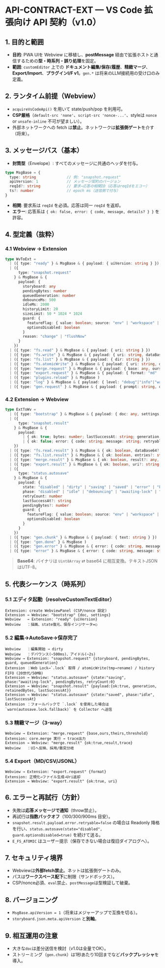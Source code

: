 # API-CONTRACT-EXT — VS Code 拡張向け API 契約（v1.0）

## 1. 目的と範囲
- **目的**: PWA UIを Webview に移植し、**postMessage** 経由で拡張ホストと通信するための**型・時系列・誤り処理**を固定。  
- **範囲**: `customEditor` 上での **ドキュメント編集/保存/履歴**、**精緻マージ**、**Export/Import**、**プラグインI/F v1**。`gen.*` は将来のLLM接続用の受け口のみ定義。

## 2. ランタイム前提（Webview）
- `acquireVsCodeApi()` を用いて state/push/pop を利用可。
- **CSP厳格**（`default-src 'none'`、`script-src 'nonce-...'`、styleは `nonce` or `unsafe-inline` 不可が望ましい）。
- 外部ネットワークへの fetch は**禁止**。ネットワークは**拡張側ゲート**を介す（将来）。

## 3. メッセージバス（基本）
- **封筒型**（Envelope）: すべてのメッセージに共通のヘッダを付与。
```ts
type MsgBase = {
  type: string              // 例: "snapshot.request"
  apiVersion: 1             // メッセージ契約のバージョン
  reqId?: string            // 要求→応答の相関ID（応答はreqIdをエコー）
  ts?: number               // epoch ms（送信側で付与）
}
```
- **相関**: 要求系は `reqId` を必須。応答は同一 `reqId` を返却。
- **エラー**: 応答系は `{ ok: false, error: { code, message, details? } }` を許容。

## 4. 型定義（抜粋）

### 4.1 Webview → Extension
```ts
type WvToExt =
  | ({ type: "ready" } & MsgBase & { payload: { uiVersion: string } })
  | ({
      type: "snapshot.request"
    } & MsgBase & {
      payload: {
        storyboard: any
        pendingBytes: number
        queuedGeneration: number
        debounceMs: 500
        idleMs: 2000
        historyLimit: 20
        sizeLimit: 50 * 1024 * 1024
        guard: {
          featureFlag: { value: boolean; source: "env" | "workspace" | "localStorage" | "default" }
          optionsDisabled: boolean
        }
        reason: "change" | "flushNow"
      }
    })
  | ({ type: "fs.read" } & MsgBase & { payload: { uri: string } })
  | ({ type: "fs.write" } & MsgBase & { payload: { uri: string, dataBase64: string } })
  | ({ type: "fs.list" } & MsgBase & { payload: { dir: string } })
  | ({ type: "fs.atomicWrite" } & MsgBase & { payload: { uri: string, dataBase64: string } })
  | ({ type: "merge.request" } & MsgBase & { payload: { base: any, ours: any, theirs: any, threshold?: number } })
  | ({ type: "export.request" } & MsgBase & { payload: { format: "md" | "csv" | "jsonl" } })
  | ({ type: "plugins.reload" } & MsgBase )
  | ({ type: "log" } & MsgBase & { payload: { level: "debug"|"info"|"warn"|"error", message: string } })
  | ({ type: "gen.request" } & MsgBase & { payload: { prompt: string, opts?: Record<string, any> } }) // 将来
```

### 4.2 Extension → Webview
```ts
type ExtToWv =
  | ({ type: "bootstrap" } & MsgBase & { payload: { doc: any, settings: Record<string, any> } })
  | ({
      type: "snapshot.result"
    } & MsgBase & {
      payload:
        | { ok: true; bytes: number; lastSuccessAt: string; generation: number; retainedBytes: number }
        | { ok: false; error: { code: string; message: string; retryable: boolean; details?: any } }
    })
  | ({ type: "fs.read.result" } & MsgBase & { ok: boolean, dataBase64?: string, error?: any })
  | ({ type: "fs.list.result" } & MsgBase & { ok: boolean, entries?: string[], error?: any })
  | ({ type: "merge.result" } & MsgBase & { ok: boolean, result?: any, trace?: any, error?: any })
  | ({ type: "export.result" } & MsgBase & { ok: boolean, uri?: string, error?: any })
  | ({
      type: "status.autosave"
    } & MsgBase & {
      payload: {
        state: "disabled" | "dirty" | "saving" | "saved" | "error" | "backoff"
        phase: "disabled" | "idle" | "debouncing" | "awaiting-lock" | "writing-current" | "updating-index" | "gc" | "error"
        retryCount: number
        lastSuccessAt?: string
        pendingBytes?: number
        guard: {
          featureFlag: { value: boolean; source: "env" | "workspace" | "localStorage" | "default" }
          optionsDisabled: boolean
        }
      }
    })
  | ({ type: "gen.chunk" } & MsgBase & { payload: { text: string } })   // 将来
  | ({ type: "gen.done" } & MsgBase )
  | ({ type: "gen.error" } & MsgBase & { error: { code: string, message: string } })
  | ({ type: "error" } & MsgBase & { error: { code: string, message: string, details?: any } })
```
> **Base64**: バイナリは `Uint8Array` ⇄ base64 に相互変換。テキストJSONはUTF-8。

## 5. 代表シーケンス（時系列）

### 5.1 エディタ起動（resolveCustomTextEditor）
```
Extension: create WebviewPanel (CSP/nonce 設定)
Extension → Webview: "bootstrap" {doc, settings}
Webview   → Extension: "ready" {uiVersion}
Webview   ：描画、state復元、保存インジケータ=○
```

### 5.2 編集→AutoSave→保存完了
```
Webview   ：編集開始 → dirty
Webview   ：デバウンス(~500ms)、アイドル(~2s)
Webview → Extension: "snapshot.request" {storyboard, pendingBytes, guard, queuedGeneration}
Extension ：Web Lock→`.lock` 取得 / atomicWrite(tmp→rename) / history FIFO (20世代/50MB)
Extension → Webview: "status.autosave" {state:"saving", phase:"awaiting-lock", pendingBytes, retryCount:0}
Extension → Webview: "snapshot.result" {payload:{ok:true, generation, retainedBytes, lastSuccessAt}}
Extension → Webview: "status.autosave" {state:"saved", phase:"idle", lastSuccessAt}
Extension ：フォールバックで `.lock` を使用した場合は `warn(autosave.lock.fallback)` を Collector へ送信
```

### 5.3 精緻マージ（3-way）
```
Webview → Extension: "merge.request" {base,ours,theirs,threshold}
Extension: core.merge 実行 → trace出力
Extension → Webview: "merge.result" {ok:true,result,trace}
Webview   ：UIへ反映、採用/衝突分岐
```

### 5.4 Export（MD/CSV/JSONL）
```
Webview → Extension: "export.request" {format}
Extension: 正規化→ファイル生成→Uri返却
Extension → Webview: "export.result" {ok:true, uri}
```

## 6. エラーと再試行（方針）
- 失敗は**応答メッセージで通知**（throw禁止）。
- 再試行は**指数バックオフ**（100/300/900ms 目安）。
- `snapshot.result.payload.error.retryable=false` の場合は Readonly 降格を行い、`status.autosave(state="disabled", guard.optionsDisabled=true)` を続けて送る。
- `E_FS_ATOMIC` はユーザー提示（保存できない場合は復旧ダイアログへ）。

## 7. セキュリティ境界
- Webviewは**外部fetch禁止**。ネットは拡張側ゲートのみ。
- パスは**ワークスペース配下**に制限（サンドボックス）。
- CSP/nonce必須、`eval`禁止、`postMessage`は型検証して破棄。

## 8. バージョニング
- `MsgBase.apiVersion = 1`（将来はメジャーアップで互換を切る）。
- `storyboard.json.meta.apiVersion` と**別軸**。

## 9. 相互運用の注意
- 大きな`doc`は差分送信を検討（v1.0は全量でOK）。
- ストリーミング（`gen.chunk`）は1秒あたり10回までなど**バックプレッシャ**を導入。
